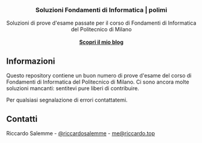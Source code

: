 
<br/>
<div align="center">

<h3 align="center">Soluzioni Fondamenti di Informatica | polimi</h3>
<p align="center">
    Soluzioni di prove d'esame passate per il corso di Fondamenti di Informatica del Politecnico di Milano
<br/>
<br/>
<a href="https://riccardo.top"><strong>Scopri il mio blog</strong></a>
<br/>

</p>
</div>

## Informazioni

Questo repository contiene un buon numero di prove d'esame del corso di Fondamenti di Informatica del Politecnico di Milano.
Ci sono ancora molte soluzioni mancanti: sentitevi pure liberi di contribuire.

Per qualsiasi segnalazione di errori contattatemi.

## Contatti

Riccardo Salemme - [@riccardosalemme](http://linkedin.com/in/riccardosalemme/) - me@riccardo.top
